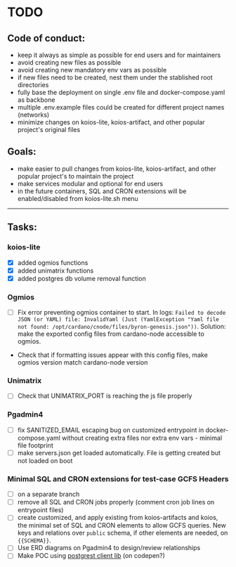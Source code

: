 
# TODO

## Code of conduct:
- keep it always as simple as possible for end users and for maintainers
- avoid creating new files as possible
- avoid creating new mandatory env vars as possible
- if new files need to be created, nest them under the stablished root directories
- fully base the deployment on single .env file and docker-compose.yaml as backbone
- multiple .env.example files could be created for different project names (networks) 
- minimize changes on koios-lite, koios-artifact, and other popular project's original files

## Goals:
- make easier to pull changes from koios-lite, koios-artifact, and other popular project's to maintain the project
- make services modular and optional for end users
- in the future containers, SQL and CRON extensions will be enabled/disabled from koios-lite.sh menu

---

## Tasks:

### koios-lite
- [x] added ogmios functions
- [x] added unimatrix functions
- [x] added postgres db volume removal function

### Ogmios
- [ ] Fix error preventing ogmios container to start. In logs: `Failed to decode JSON (or YAML) file: InvalidYaml (Just (YamlException "Yaml file not found: /opt/cardano/cnode/files/byron-genesis.json"))`. 
Solution: make the exported config files from cardano-node accessible to ogmios. 
- Check that if formatting issues appear with this config files, make ogmios version match cardano-node version

### Unimatrix
- [ ] Check that UNIMATRIX_PORT is reaching the js file properly

### Pgadmin4
- [ ] fix SANITIZED_EMAIL escaping bug on customized entrypoint in docker-compose.yaml without creating extra files nor extra env vars - minimal file footprint
- [ ] make servers.json get loaded automatically. File is getting created but not loaded on boot

### Minimal SQL and CRON extensions for test-case GCFS Headers
- [ ] on a separate branch
- [ ] remove all SQL and CRON jobs properly (comment cron job lines on entrypoint files)
- [ ] create customized, and apply existing from koios-artifacts and koios, the minimal set of SQL and CRON elements to allow GCFS queries. New keys and relations over `public` schema, if other elements are needed, on `{{SCHEMA}}`. 
- [ ] Use ERD diagrams on Pgadmin4 to design/review relationships 
- [ ] Make POC using [postgrest client lib](https://supabase.com/docs/reference/javascript/installing) (on codepen?)
